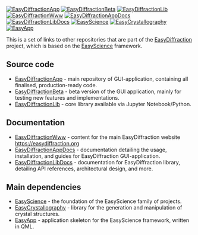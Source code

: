 [101]: https://img.shields.io/badge/App-blue?style=flat-square
[901]: https://github.com/easyscience/easyDiffractionApp
[102]: https://img.shields.io/badge/AppBeta-blue?style=flat-square
[902]: https://github.com/easyscience/EasyDiffractionBeta
[103]: https://img.shields.io/badge/Lib-blue?style=flat-square
[903]: https://github.com/easyscience/EasyDiffractionLib
[104]: https://img.shields.io/badge/Website-olive?style=flat-square
[904]: https://github.com/easyscience/EasyDiffractionWww
[105]: https://img.shields.io/badge/App_Docs-olive?style=flat-square
[905]: https://github.com/easyscience/EasyDiffractionAppDocs
[106]: https://img.shields.io/badge/Lib_Docs-olive?style=flat-square
[906]: https://github.com/easyscience/EasyDiffractionLibDocs
[107]: https://img.shields.io/badge/EasyScience-sienna?style=flat-square
[907]: https://github.com/easyscience/EasyScience
[108]: https://img.shields.io/badge/EasyCrystallography-sienna?style=flat-square
[908]: https://github.com/easyscience/easyCrystallography
[109]: https://img.shields.io/badge/EasyApp-sienna?style=flat-square
[909]: https://github.com/easyscience/easyApp

[![EasyDiffractionApp][101]][901] [![EasyDiffractionBeta][102]][902] [![EasyDiffractionLib][103]][903] [![EasyDiffractionWww][104]][904] [![EasyDiffractionAppDocs][105]][905] [![EasyDiffractionLibDocs][106]][906] [![EasyScience][107]][907] [![EasyCrystallography][108]][908] [![EasyApp][109]][909]

This is a set of links to other repositories that are part of the [EasyDiffraction](https://easydiffraction.org) project, which is based on the [EasyScience](https://easyscience.software) framework.

## Source code

* [EasyDiffractionApp](https://github.com/EasyScience/easyDiffractionApp) - main repository of GUI-application, containing all finalised, production-ready code.   
* [EasyDiffractionBeta](https://github.com/EasyScience/EasyDiffractionBeta) - beta version of the GUI application, mainly for testing new features and implementations.  
* [EasyDiffractionLib](https://github.com/EasyScience/ЕasyDiffractionLib) - core library available via Jupyter Notebook/Python. 

## Documentation

* [EasyDiffractionWww](https://github.com/EasyScience/EasyDiffractionWww) - content for the main EasyDiffraction website https://easydiffraction.org  
* [EasyDiffractionAppDocs](https://github.com/EasyScience/EasyDiffractionAppDocs) - documentation detailing the usage, installation, and guides for EasyDiffraction GUI-application.  
* [EasyDiffractionLibDocs](https://github.com/EasyScience/EasyDiffractionLibDocs) - documentation for EasyDiffraction library, detailing API references, architectural design, and more.  

## Main dependencies

* [EasyScience](https://github.com/EasyScience/EasyScience) - the foundation of the EasyScience family of projects.
* [EasyCrystallography](https://github.com/EasyScience/easyCrystallography) - library for the generation and manipulation of crystal structures.  
* [EasyApp](https://github.com/EasyScience/easyApp) - application skeleton for the EasyScience framework, written in QML.  

